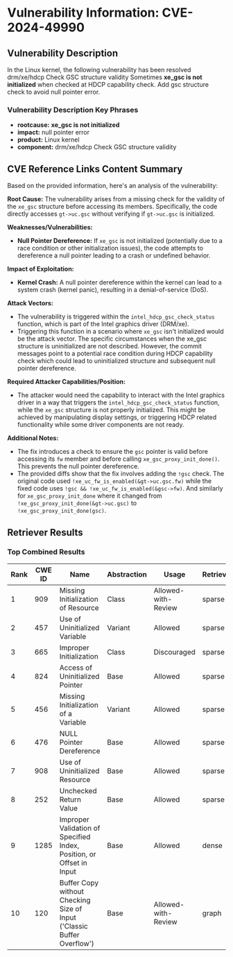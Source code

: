 # Vulnerability Information: CVE-2024-49990

## Vulnerability Description
In the Linux kernel, the following vulnerability has been resolved drm/xe/hdcp Check GSC structure validity Sometimes **xe_gsc is not initialized** when checked at HDCP capability check. Add gsc structure check to avoid null pointer error.

### Vulnerability Description Key Phrases
- **rootcause:** **xe_gsc is not initialized**
- **impact:** null pointer error
- **product:** Linux kernel
- **component:** drm/xe/hdcp Check GSC structure validity

## CVE Reference Links Content Summary
Based on the provided information, here's an analysis of the vulnerability:

**Root Cause:**
The vulnerability arises from a missing check for the validity of the `xe_gsc` structure before accessing its members. Specifically, the code directly accesses `gt->uc.gsc` without verifying if `gt->uc.gsc` is initialized.

**Weaknesses/Vulnerabilities:**
- **Null Pointer Dereference:**  If `xe_gsc` is not initialized (potentially due to a race condition or other initialization issues), the code attempts to dereference a null pointer leading to a crash or undefined behavior.

**Impact of Exploitation:**
- **Kernel Crash:** A null pointer dereference within the kernel can lead to a system crash (kernel panic), resulting in a denial-of-service (DoS).

**Attack Vectors:**
- The vulnerability is triggered within the `intel_hdcp_gsc_check_status` function, which is part of the Intel graphics driver (DRM/xe).
- Triggering this function in a scenario where `xe_gsc` isn't initialized would be the attack vector. The specific circumstances when the xe_gsc structure is uninitialized are not described. However, the commit messages point to a potential race condition during HDCP capability check which could lead to uninitialized structure and subsequent null pointer dereference.

**Required Attacker Capabilities/Position:**
- The attacker would need the capability to interact with the Intel graphics driver in a way that triggers the `intel_hdcp_gsc_check_status` function, while the `xe_gsc` structure is not properly initialized. This might be achieved by manipulating display settings, or triggering HDCP related functionality while some driver components are not ready.

**Additional Notes:**
- The fix introduces a check to ensure the `gsc` pointer is valid before accessing its `fw` member and before calling `xe_gsc_proxy_init_done()`. This prevents the null pointer dereference.
- The provided diffs show that the fix involves adding the `!gsc` check. The original code used `!xe_uc_fw_is_enabled(&gt->uc.gsc.fw)` while the fixed code uses  `!gsc && !xe_uc_fw_is_enabled(&gsc->fw)`. And similarly for `xe_gsc_proxy_init_done` where it changed from  `!xe_gsc_proxy_init_done(&gt->uc.gsc)` to `!xe_gsc_proxy_init_done(gsc)`.

## Retriever Results

### Top Combined Results

| Rank | CWE ID | Name | Abstraction | Usage  | Retrievers | Individual Scores |
|------|--------|------|-------------|-------|------------|-------------------|
| 1 | 909 | Missing Initialization of Resource | Class | Allowed-with-Review | sparse | 0.228 |
| 2 | 457 | Use of Uninitialized Variable | Variant | Allowed | sparse | 0.219 |
| 3 | 665 | Improper Initialization | Class | Discouraged | sparse | 0.205 |
| 4 | 824 | Access of Uninitialized Pointer | Base | Allowed | sparse | 0.200 |
| 5 | 456 | Missing Initialization of a Variable | Variant | Allowed | sparse | 0.196 |
| 6 | 476 | NULL Pointer Dereference | Base | Allowed | sparse | 0.196 |
| 7 | 908 | Use of Uninitialized Resource | Base | Allowed | sparse | 0.189 |
| 8 | 252 | Unchecked Return Value | Base | Allowed | sparse | 0.184 |
| 9 | 1285 | Improper Validation of Specified Index, Position, or Offset in Input | Base | Allowed | dense | 0.478 |
| 10 | 120 | Buffer Copy without Checking Size of Input ('Classic Buffer Overflow') | Base | Allowed-with-Review | graph | 0.003 |

